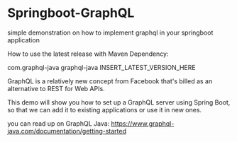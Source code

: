 # Springboot-GraphQL
simple demonstration on how to implement graphql in your springboot application

How to use the latest release with Maven
Dependency:

<dependency>
    <groupId>com.graphql-java</groupId>
    <artifactId>graphql-java</artifactId>
    <version>INSERT_LATEST_VERSION_HERE</version>
</dependency>

GraphQL is a relatively new concept from Facebook that's billed as an alternative to REST for Web APIs.

This demo will show you how to set up a GraphQL server using Spring Boot, so that we can add it to existing applications or use it in new ones.

you can read up on GraphQL Java: https://www.graphql-java.com/documentation/getting-started